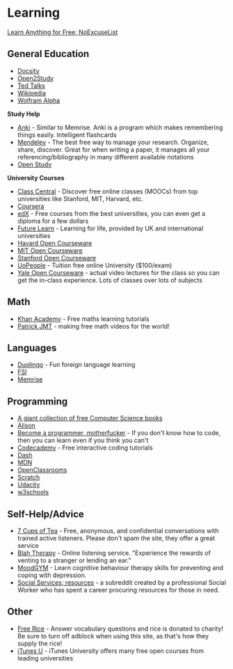 # Learning

[Learn Anything for Free; NoExcuseList](http://www.noexcuselist.com/)

## General Education

* [Docsity](https://www.docsity.com/)
* [Open2Study](https://www.open2study.com/)
* [Ted Talks](https://www.ted.com/)
* [Wikipedia](https://www.wikipedia.org/)
* [Wolfram Alpha](http://www.wolframalpha.com/)

**Study Help**

* [Anki](http://ankisrs.net/) - Similar to Memrise. Anki is a program which makes remembering things easily. Intelligent flashcards
* [Mendeley](https://www.mendeley.com/) - The best free way to manage your research. Organize, share, discover. Great for when writing a paper, it manages all your referencing/bibliography in many different available notations
* [Open Study](https://openstudy.com/)

**University Courses**

* [Class Central](https://www.class-central.com/) - Discover free online classes (MOOCs) from top universities like Stanford, MIT, Harvard, etc.
* [Coursera](https://www.coursera.org/)
* [edX](https://www.edx.org/) - Free courses from the best universities, you can even get a diploma for a few dollars
* [Future Learn](https://www.futurelearn.com/) - Learning for life, provided by UK and international universities
* [Havard Open Courseware](http://cs50.tv/2013/fall/)
* [MIT Open Courseware](http://ocw.mit.edu/)
* [Stanford Open Courseware](https://see.stanford.edu/)
* [UoPeople](http://uopeople.edu/) - Tuition free online University ($100/exam)
* [Yale Open Courseware](http://oyc.yale.edu/) - actual video lectures for the class so you can get the in-class experience. Lots of classes over lots of subjects


## Math

* [Khan Academy](https://www.khanacademy.org/) - Free maths learning tutorials   
* [Patrick JMT](http://patrickjmt.com/) - making free math videos for the world!

## Languages

* [Duolingo](https://www.duolingo.com/) - Fun foreign language learning
* [FSI](https://fsi-languages.yojik.eu/)
* [Memrise](https://www.memrise.com/)

## Programming

* [A giant collection of free Computer Science books](https://github.com/vhf/free-programming-books)
* [Alison](https://alison.com/learn/programming)
* [Become a programmer, motherfucker](http://programming-motherfucker.com/) - If you don't know how to code, then you can learn even if you think you can't
* [Codecademy](https://www.codecademy.com/) - Free interactive coding tutorials    
* [Dash](https://dash.generalassemb.ly/)
* [MDN](https://developer.mozilla.org/)
* [OpenClassrooms](https://openclassrooms.com/)
* [Scratch](https://scratch.mit.edu/)
* [Udacity](https://www.udacity.com/)
* [w3schools](http://www.w3schools.com/)

## Self-Help/Advice

* [7 Cups of Tea](https://www.7cups.com/) - Free, anonymous, and confidential conversations with trained active listeners. Please don't spam the site, they offer a great service
* [Blah Therapy](http://blahtherapy.com/) - Online listening service. "Experience the rewards of venting to a stranger or lending an ear."
* [MoodGYM](https://moodgym.anu.edu.au/) - Learn cognitive behaviour therapy skills for preventing and coping with depression.
* [Social Services; resources](https://www.reddit.com/r/socialworkresources) - a subreddit created by a professional Social Worker who has spent a career procuring resources for those in need.


## Other

* [Free Rice](http://freerice.com/) - Answer vocabulary questions and rice is donated to charity! Be sure to turn off adblock when using this site, as that's how they supply the rice!  
* [iTunes U](https://itunes.apple.com/app/itunes-u/id490217893) - iTunes University offers many free open courses from leading universities

<!-- Every link has been validated and secured if possible. -->
